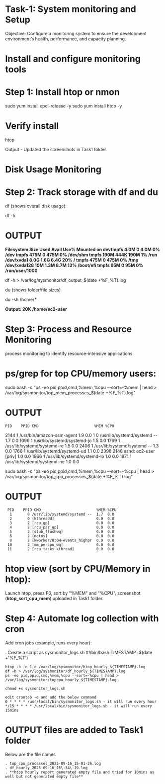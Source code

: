 # Task-1: System monitoring and Setup
Objective: Configure a monitoring system to ensure the development environment’s health, performance, and capacity planning.

# Install and configure monitoring tools

# Step 1: Install htop or nmon

sudo yum install epel-release -y
sudo yum install htop -y

# Verify install
htop

Output - Updated the screenshots in Task1 folder

# Disk Usage Monitoring

# Step 2: Track storage with df and du

df (shows overall disk usage):

df -h 
# OUTPUT
**Filesystem      Size  Used Avail Use% Mounted on
devtmpfs        4.0M     0  4.0M   0% /dev
tmpfs           475M     0  475M   0% /dev/shm
tmpfs           190M  444K  190M   1% /run
/dev/xvda1      8.0G  1.6G  6.4G  20% /
tmpfs           475M     0  475M   0% /tmp
/dev/xvda128     10M  1.3M  8.7M  13% /boot/efi
tmpfs            95M     0   95M   0% /run/user/1000**

df -h > /var/log/sysmonitor/df_output_$(date +%F_%T).log

du (shows folder/file sizes)

du -sh /home/*

**Output: 20K	 /home/ec2-user**

# Step 3: Process and Resource Monitoring
process monitoring to identify resource-intensive applications.

# ps/grep for top CPU/memory users:

sudo bash -c "ps -eo pid,ppid,cmd,%mem,%cpu --sort=-%mem | head > /var/log/sysmonitor/top_mem_processes_$(date +%F_%T).log"

# OUTPUT
    PID    PPID CMD                         %MEM %CPU
   2144       1 /usr/bin/amazon-ssm-agent    1.9  0.0
      1       0 /usr/lib/systemd/systemd --  1.7  0.0
   1096       1 /usr/lib/systemd/systemd-jo  1.5  0.0
   1769       1 /usr/lib/systemd/systemd-re  1.5  0.0
   2406       1 /usr/lib/systemd/systemd --  1.3  0.0
   1766       1 /usr/lib/systemd/systemd-ud  1.1  0.0
   2398    2148 sshd: ec2-user [priv]        1.0  0.0
   1966       1 /usr/lib/systemd/systemd-lo  1.0  0.0
   1971       1 /usr/lib/systemd/systemd-ne  1.0  0.0

 sudo bash -c "ps -eo pid,ppid,cmd,%mem,%cpu --sort=-%cpu | head > /var/log/sysmonitor/top_cpu_processes_$(date +%F_%T).log"

 # OUTPUT
     PID    PPID CMD                         %MEM %CPU
      1       0 /usr/lib/systemd/systemd --  1.7  0.0
      2       0 [kthreadd]                   0.0  0.0
      3       2 [rcu_gp]                     0.0  0.0
      4       2 [rcu_par_gp]                 0.0  0.0
      5       2 [slub_flushwq]               0.0  0.0
      6       2 [netns]                      0.0  0.0
      8       2 [kworker/0:0H-events_highpr  0.0  0.0
     10       2 [mm_percpu_wq]               0.0  0.0
     11       2 [rcu_tasks_kthread]          0.0  0.0

 # htop view (sort by CPU/Memory in htop):
  Launch htop, press F6, sort by "%MEM" and "%CPU", screenshot (**htop_sort_cpu_mem**) uploaded in Task1 folder.

# Step 4: Automate log collection with cron

Add cron jobs (example, runs every hour):

. Create a script as sysmonitor_logs.sh
    #!/bin/bash
    TIMESTAMP=$(date +'%F_%T')
    
    htop -b -n 1 > /var/log/sysmonitor/htop_hourly_${TIMESTAMP}.log
    df -h > /var/log/sysmonitor/df_hourly_${TIMESTAMP}.log
    ps -eo pid,ppid,cmd,%mem,%cpu --sort=-%cpu | head > /var/log/sysmonitor/topcpu_hourly_${TIMESTAMP}.log
    
    chmod +x sysmonitor_logs.sh
    
    edit crontab -e and add the below command
    0 * * * * /usr/local/bin/sysmonitor_logs.sh - it will run every hour
    */15 * * * * /usr/local/bin/sysmonitor_logs.sh - it will run every 15mins

# OUTPUT files are added to Task1 folder
Below are the file names

    . top_cpu_processes_2025-09-16_15-01-26.log
    . df_hourly_2025-09-16_15\-34\-19.log
    . **htop hourly report generated empty file and tried for 10mins as well but not generated empty file**






